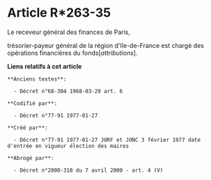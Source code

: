 # Article R*263-35

Le receveur général des finances de Paris,

trésorier-payeur général de la région d'Ile-de-France est chargé des opérations financières du fonds[*attributions*].

**Liens relatifs à cet article**

	**Anciens textes**:

	  - Décret n°68-304 1968-03-29 art. 6

	**Codifié par**:

	  - Décret n°77-91 1977-01-27

	**Créé par**:

	  - Décret n°77-91 1977-01-27 JORF et JONC 3 février 1977 date d'entrée en vigueur élection des maires

	**Abrogé par**:

	  - Décret n°2000-318 du 7 avril 2000 - art. 4 (V)
